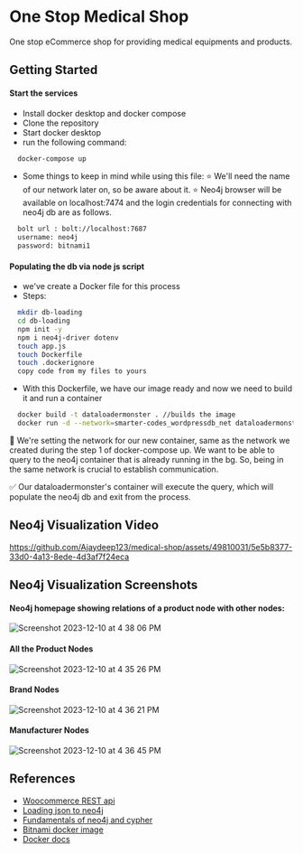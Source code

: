 # One Stop Medical Shop

One stop eCommerce shop for providing medical equipments and products.

## Getting Started
#### Start the services
- Install docker desktop and docker compose
- Clone the repository
- Start docker desktop
- run the following command:
```bash
  docker-compose up 
```
- Some things to keep in mind while using this file:
⭐️ We'll need the name of our network later on, so be aware about it.
⭐️ Neo4j browser will be available on localhost:7474 and the login credentials
    for connecting with neo4j db are as follows. 
```bash
  bolt url : bolt://localhost:7687
  username: neo4j
  password: bitnami1
```
#### Populating the db via node js script
- we've create a Docker file for this process
- Steps:
```bash
  mkdir db-loading
  cd db-loading
  npm init -y
  npm i neo4j-driver dotenv
  touch app.js
  touch Dockerfile
  touch .dockerignore
  copy code from my files to yours
```
- With this Dockerfile, we have our image ready and now we need to build it and run a container
```bash
  docker build -t dataloadermonster . //builds the image
  docker run -d --network=smarter-codes_wordpressdb_net dataloadermonster //starts a container with above image.
```
📌 We're setting the network for our new container, same as the network we created during the step 1 of docker-compose up. We want to be able to query to the neo4j container that is already running in the bg. So, being in the same network is crucial to establish communication.

✅ Our dataloadermonster's container will execute the query, which will populate the neo4j db and exit from the process.

## Neo4j Visualization Video
https://github.com/Ajaydeep123/medical-shop/assets/49810031/5e5b8377-33d0-4a13-8ede-4d3af7f24eca

## Neo4j Visualization Screenshots

#### Neo4j homepage showing relations of a product node with other nodes:
![Screenshot 2023-12-10 at 4 38 06 PM](https://github.com/Ajaydeep123/medical-shop/assets/49810031/2c6600f8-1529-444d-8eb0-6a614319cb4c)
#### All the Product Nodes
![Screenshot 2023-12-10 at 4 35 26 PM](https://github.com/Ajaydeep123/medical-shop/assets/49810031/3ee936f2-116f-4d41-bd4b-c46b1fd247a6)
#### Brand Nodes
![Screenshot 2023-12-10 at 4 36 21 PM](https://github.com/Ajaydeep123/medical-shop/assets/49810031/04188f6c-3cf1-4744-9c76-86ce8be09751)
#### Manufacturer Nodes
![Screenshot 2023-12-10 at 4 36 45 PM](https://github.com/Ajaydeep123/medical-shop/assets/49810031/821ddce3-1a5b-4580-9e51-c47645c11dae)




## References
- [Woocommerce REST api](https://woocommerce.github.io/woocommerce-rest-api-docs/?javascript#introduction)
- [Loading json to neo4j](https://neo4j.com/labs/apoc/4.1/import/load-json/)
- [Fundamentals of neo4j and cypher](https://graphacademy.neo4j.com/)
- [Bitnami docker image](https://hub.docker.com/r/bitnami/neo4j)
- [Docker docs](https://docs.docker.com/)